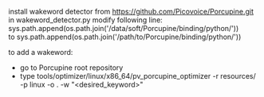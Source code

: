 install wakeword detector from https://github.com/Picovoice/Porcupine.git  
in wakeword_detector.py modify following line:
    sys.path.append(os.path.join('/data/soft/Porcupine/binding/python/'))  
    to sys.path.append(os.path.join('/path/to/Porcupine/binding/python/'))

to add a wakeword:
- go to Porcupine root repository
- type
    tools/optimizer/linux/x86_64/pv_porcupine_optimizer -r resources/ -p linux -o . -w "<desired_keyword>"

